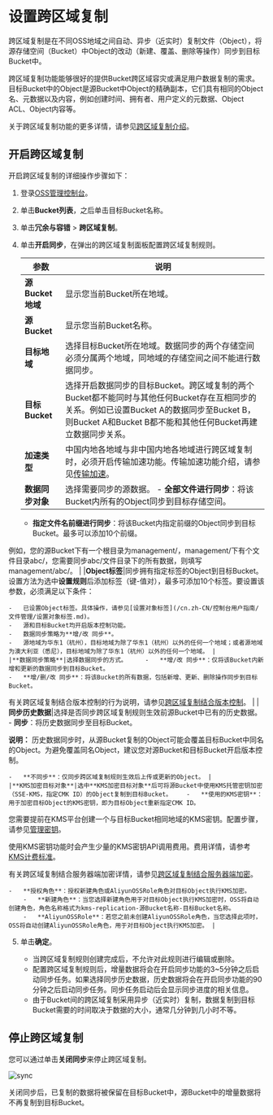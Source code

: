 # 设置跨区域复制

跨区域复制是在不同OSS地域之间自动、异步（近实时）复制文件（Object），将源存储空间（Bucket）中Object的改动（新建、覆盖、删除等操作）同步到目标Bucket中。

跨区域复制功能能够很好的提供Bucket跨区域容灾或满足用户数据复制的需求。目标Bucket中的Object是源Bucket中Object的精确副本，它们具有相同的Object名、元数据以及内容，例如创建时间、拥有者、用户定义的元数据、Object ACL、Object内容等。

关于跨区域复制功能的更多详情，请参见[跨区域复制介绍](/cn.zh-CN/开发指南/数据安全/数据容灾/跨区域复制介绍.md)。

## 开启跨区域复制

开启跨区域复制的详细操作步骤如下：

1.  登录[OSS管理控制台](https://oss.console.aliyun.com/)。

2.  单击**Bucket列表**，之后单击目标Bucket名称。

3.  单击**冗余与容错** \> **跨区域复制**。

4.  单击**开启同步**，在弹出的跨区域复制面板配置跨区域复制规则。

    |参数|说明|
    |--|--|
    |**源Bucket地域**|显示您当前Bucket所在地域。|
    |**源Bucket**|显示您当前Bucket名称。|
    |**目标地域**|选择目标Bucket所在地域。数据同步的两个存储空间必须分属两个地域，同地域的存储空间之间不能进行数据同步。 |
    |**目标Bucket**|选择开启数据同步的目标Bucket。跨区域复制的两个Bucket都不能同时与其他任何Bucket存在互相同步的关系。例如已设置Bucket A的数据同步至Bucket B，则Bucket A和Bucket B都不能和其他任何Bucket再建立数据同步关系。 |
    |**加速类型**|中国内地各地域与非中国内地各地域进行跨区域复制时，必须开启传输加速功能。传输加速功能介绍，请参见[传输加速](/cn.zh-CN/开发指南/存储空间（Bucket）/传输加速.md)。|
    |**数据同步对象**|选择需要同步的源数据。     -   **全部文件进行同步**：将该Bucket内所有的Object同步到目标存储空间。
    -   **指定文件名前缀进行同步**：将该Bucket内指定前缀的Object同步到目标Bucket。最多可以添加10个前缀。

例如，您的源Bucket下有一个根目录为management/，management/下有个文件目录abc/，您需要同步abc/文件目录下的所有数据，则填写management/abc/。 |
    |**Object标签**|同步拥有指定标签的Object到目标Bucket。设置方法为选中**设置规则**后添加标签（键-值对），最多可添加10个标签。要设置该参数，必须满足以下条件：

    -   已设置Object标签。具体操作，请参见[设置对象标签](/cn.zh-CN/控制台用户指南/文件管理/设置对象标签.md)。
    -   源和目标Bucket均开启版本控制功能。
    -   数据同步策略为**增/改 同步**。
    -   源地域为华东1（杭州），目标地域为除了华东1（杭州）以外的任何一个地域；或者源地域为澳大利亚（悉尼），目标地域为除了华东1（杭州）以外的任何一个地域。 |
    |**数据同步策略**|选择数据同步的方式。     -   **增/改 同步**：仅将该Bucket内新增和更新的数据同步到目标Bucket。
    -   **增/删/改 同步**：将该Bucket的所有数据，包括新增、更新、删除操作同步到目标Bucket。
有关跨区域复制结合版本控制的行为说明，请参见[跨区域复制结合版本控制](/cn.zh-CN/开发指南/数据安全/数据容灾/特殊场景下的复制行为.md)。 |
    |**同步历史数据**|选择是否同步跨区域复制规则生效前源Bucket中已有的历史数据。    -   **同步**：将历史数据同步至目标Bucket。

**说明：** 历史数据同步时，从源Bucket复制的Object可能会覆盖目标Bucket中同名的Object。为避免覆盖同名Object，建议您对源Bucket和目标Bucket开启版本控制。

    -   **不同步**：仅同步跨区域复制规则生效后上传或更新的Object。 |
    |**KMS加密目标对象**|选中**KMS加密目标对象**后可将源Bucket中使用KMS托管密钥加密（SSE-KMS，指定CMK ID）的Object复制到目标Bucket。    -   **使用的KMS密钥**：用于加密目标Object的KMS密钥，即为目标Object重新指定CMK ID。

您需要提前在KMS平台创建一个与目标Bucket相同地域的KMS密钥。配置步骤，请参见[管理密钥](/cn.zh-CN/用户指南/管理密钥.md)。

使用KMS密钥功能时会产生少量的KMS密钥API调用费用。费用详情，请参考[KMS计费标准](/cn.zh-CN/产品定价/计费说明.md)。

有关跨区域复制结合服务器端加密详情，请参见[跨区域复制结合服务器端加密](/cn.zh-CN/开发指南/数据安全/数据容灾/特殊场景下的复制行为.md)。

    -   **授权角色**：授权新建角色或AliyunOSSRole角色对目标Object执行KMS加密。
        -   **新建角色**：当您选择新建角色用于对目标Object执行KMS加密时，OSS将自动创建角色，角色名称格式为kms-replication-源Bucket名称-目标Bucket名称。
        -   **AliyunOSSRole**：若您之前未创建AliyunOSSRole角色，当您选择此项时，OSS将自动创建AliyunOSSRole角色，用于对目标Object执行KMS加密。 |

5.  单击**确定**。

    -   当跨区域复制规则创建完成后，不允许对此规则进行编辑或删除。
    -   配置跨区域复制规则后，增量数据将会在开启同步功能的3~5分钟之后启动同步任务。如果选择同步历史数据，历史数据将会在开启同步功能的90分钟之后启动同步任务。同步任务启动后会显示同步进度的相关信息。
    -   由于Bucket间的跨区域复制采用异步（近实时）复制，数据复制到目标Bucket需要的时间取决于数据的大小，通常几分钟到几小时不等。

## 停止跨区域复制

您可以通过单击**关闭同步**来停止跨区域复制。

![sync](https://static-aliyun-doc.oss-cn-hangzhou.aliyuncs.com/assets/img/zh-CN/3594459951/p135995.png)

关闭同步后，已复制的数据将被保留在目标Bucket中，源Bucket中的增量数据将不再复制到目标Bucket。

